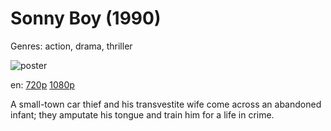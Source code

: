 # Sonny Boy (1990)

Genres: action, drama, thriller

![poster](http://image.tmdb.org/t/p/w500/85V4oZeNOtrACvcPpoCrfFF3b1v.jpg)

en:
  [720p](magnet:?xt=urn:btih:F52C74D25E4A152C98F334B62CBED3A5C6230481&tr=udp://glotorrents.pw:6969/announce&tr=udp://tracker.opentrackr.org:1337/announce&tr=udp://torrent.gresille.org:80/announce&tr=udp://tracker.openbittorrent.com:80&tr=udp://tracker.coppersurfer.tk:6969&tr=udp://tracker.leechers-paradise.org:6969&tr=udp://p4p.arenabg.ch:1337&tr=udp://tracker.internetwarriors.net:1337)
  [1080p](magnet:?xt=urn:btih:23CFE190E80B0CDFCF528CD694DC9F6E7AAAB98B&tr=udp://glotorrents.pw:6969/announce&tr=udp://tracker.opentrackr.org:1337/announce&tr=udp://torrent.gresille.org:80/announce&tr=udp://tracker.openbittorrent.com:80&tr=udp://tracker.coppersurfer.tk:6969&tr=udp://tracker.leechers-paradise.org:6969&tr=udp://p4p.arenabg.ch:1337&tr=udp://tracker.internetwarriors.net:1337)
  


A small-town car thief and his transvestite wife come across an abandoned infant; they amputate his tongue and train him for a life in crime.